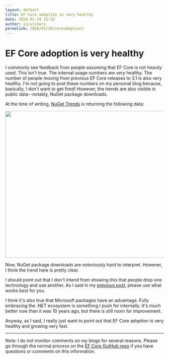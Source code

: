 ```yaml
---
layout: default
title: EF Core adoption is very healthy
date: 2020-01-29 15:32
author: ajcvickers
permalink: 2020/01/29/coreadoption/
---
```


# EF Core adoption is very healthy

I commonly see feedback from people assuming that EF Core is not heavily used. This isn't true. The internal usage numbers are <em>very</em> healthy. The number of people moving from previous EF Core releases to 3.1 is also very healthy. I'm not going to post these numbers on my personal blog because, basically, I don't want to get fired! However, the trends are also visible in public data--notably, NuGet package downloads.

At the time of writing, <a href="https://nugettrends.com/packages?months=24&amp;ids=Microsoft.EntityFrameworkCore&amp;ids=EntityFramework&amp;ids=Dapper&amp;ids=NHibernate">NuGet Trends</a> is returning the following data:

<a href="https://oneunicorn.files.wordpress.com/2020/01/trends.png"><img src="https://oneunicorn.files.wordpress.com/2020/01/trends.png" alt="" width="639" height="466" class="alignright size-full wp-image-622" /></a>

Now, NuGet package downloads are notoriously hard to interpret. However, I think the trend here is pretty clear.

I should point out that I don't intend from showing this that people drop one technology and use another. As I said in my <a href="https://blog.oneunicorn.com/2020/01/29/coreor6/">previous post</a>, please use what works best for you.

I think it's also true that Microsoft packages have an advantage. Fully embracing the .NET ecosystem is something I push for internally. It's much better now than it was 10 years ago, but there is still room for improvement.

Anyway, as I said, I really just want to point out that EF Core adoption is very healthy and growing very fast.

<hr />

Note: I do not monitor comments on my blogs for several reasons. Please go through the normal process on the <a href="https://github.com/dotnet/efcore">EF Core GutHub repo</a> if you have questions or comments on this information.
